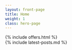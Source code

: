 ```yaml
---
layout: front-page
title: Home
weight: 1
class: hero-page
---
```


<div class="skill-hero">
{% include offers.html %}

<div class="wrapper-center">
  <div class="feature-slim">
    {% include latest-posts.md %}
  </div>
</div>
</div>


